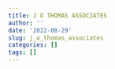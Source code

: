 ```yaml
---
title: J O THOMAS ASSOCIATES
author: ''
date: '2022-08-29'
slug: j_o_thomas_associates
categories: []
tags: []
---
```

